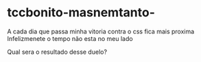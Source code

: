 # tccbonito-masnemtanto-

A cada dia que passa minha vitoria contra o css fica mais proxima
Infelizmenete o tempo não esta no meu lado

Qual sera o resultado desse duelo?

